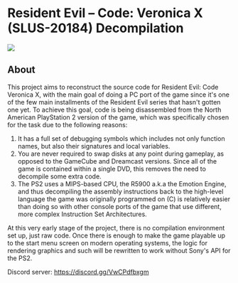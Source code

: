 # Resident Evil – Code: Veronica X (SLUS-20184) Decompilation

<img src="https://i.imgur.com/xj2ujPy.jpeg"/>

## About

This project aims to reconstruct the source code for Resident Evil: Code Veronica X, with the main goal of doing a PC port of the game since it's one of the few main installments of the Resident Evil series that hasn't gotten one yet. To achieve this goal, code is being disassembled from the North American PlayStation 2 version of the game, which was specifically chosen for the task due to the following reasons:

1) It has a full set of debugging symbols which includes not only function names, but also their signatures and local variables.
2) You are never required to swap disks at any point during gameplay, as opposed to the GameCube and Dreamcast versions. Since all of the game is contained within a single DVD, this removes the need to decompile some extra code.  
3) The PS2 uses a MIPS-based CPU, the R5900 a.k.a the Emotion Engine, and thus decompiling the assembly instructions back to the high-level language the game was originally programmed on (C) is relatively easier than doing so with other console ports of the game that use different, more complex Instruction Set Architectures.

At this very early stage of the project, there is no compilation environment set up, just raw code. Once there is enough to make the game playable up to the start menu screen on modern operating systems, the logic for rendering graphics and such will be rewritten to work without Sony's API for the PS2.

Discord server: https://discord.gg/VwCPdfbxgm
